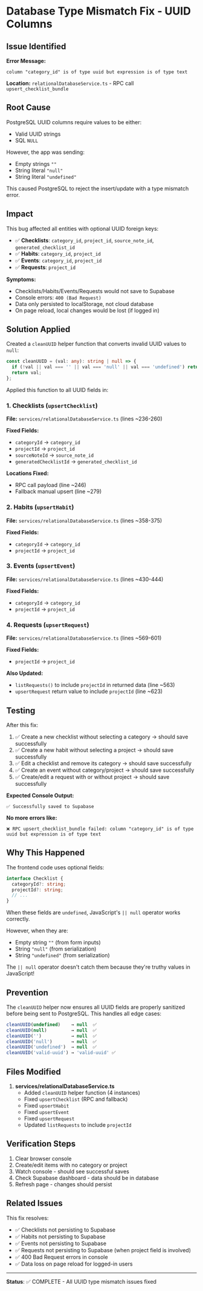 # Database Type Mismatch Fix - UUID Columns

## Issue Identified

**Error Message:**
```
column "category_id" is of type uuid but expression is of type text
```

**Location:** `relationalDatabaseService.ts` - RPC call `upsert_checklist_bundle`

## Root Cause

PostgreSQL UUID columns require values to be either:
- Valid UUID strings
- SQL `NULL`

However, the app was sending:
- Empty strings `""`
- String literal `"null"`
- String literal `"undefined"`

This caused PostgreSQL to reject the insert/update with a type mismatch error.

## Impact

This bug affected all entities with optional UUID foreign keys:
- ✅ **Checklists**: `category_id`, `project_id`, `source_note_id`, `generated_checklist_id`
- ✅ **Habits**: `category_id`, `project_id`
- ✅ **Events**: `category_id`, `project_id`
- ✅ **Requests**: `project_id`

**Symptoms:**
- Checklists/Habits/Events/Requests would not save to Supabase
- Console errors: `400 (Bad Request)`
- Data only persisted to localStorage, not cloud database
- On page reload, local changes would be lost (if logged in)

## Solution Applied

Created a `cleanUUID` helper function that converts invalid UUID values to `null`:

```typescript
const cleanUUID = (val: any): string | null => {
  if (!val || val === '' || val === 'null' || val === 'undefined') return null;
  return val;
};
```

Applied this function to all UUID fields in:

### 1. Checklists (`upsertChecklist`)
**File:** `services/relationalDatabaseService.ts` (lines ~236-260)

**Fixed Fields:**
- `categoryId` → `category_id`
- `projectId` → `project_id`
- `sourceNoteId` → `source_note_id`
- `generatedChecklistId` → `generated_checklist_id`

**Locations Fixed:**
- RPC call payload (line ~246)
- Fallback manual upsert (line ~279)

### 2. Habits (`upsertHabit`)
**File:** `services/relationalDatabaseService.ts` (lines ~358-375)

**Fixed Fields:**
- `categoryId` → `category_id`
- `projectId` → `project_id`

### 3. Events (`upsertEvent`)
**File:** `services/relationalDatabaseService.ts` (lines ~430-444)

**Fixed Fields:**
- `categoryId` → `category_id`
- `projectId` → `project_id`

### 4. Requests (`upsertRequest`)
**File:** `services/relationalDatabaseService.ts` (lines ~569-601)

**Fixed Fields:**
- `projectId` → `project_id`

**Also Updated:**
- `listRequests()` to include `projectId` in returned data (line ~563)
- `upsertRequest` return value to include `projectId` (line ~623)

## Testing

After this fix:
1. ✅ Create a new checklist without selecting a category → should save successfully
2. ✅ Create a new habit without selecting a project → should save successfully
3. ✅ Edit a checklist and remove its category → should save successfully
4. ✅ Create an event without category/project → should save successfully
5. ✅ Create/edit a request with or without project → should save successfully

**Expected Console Output:**
```
✅ Successfully saved to Supabase
```

**No more errors like:**
```
❌ RPC upsert_checklist_bundle failed: column "category_id" is of type uuid but expression is of type text
```

## Why This Happened

The frontend code uses optional fields:
```typescript
interface Checklist {
  categoryId?: string;
  projectId?: string;
  // ...
}
```

When these fields are `undefined`, JavaScript's `|| null` operator works correctly.

However, when they are:
- Empty string `""` (from form inputs)
- String `"null"` (from serialization)
- String `"undefined"` (from serialization)

The `|| null` operator doesn't catch them because they're truthy values in JavaScript!

## Prevention

The `cleanUUID` helper now ensures all UUID fields are properly sanitized before being sent to PostgreSQL. This handles all edge cases:

```typescript
cleanUUID(undefined)    → null  ✅
cleanUUID(null)         → null  ✅
cleanUUID('')           → null  ✅
cleanUUID('null')       → null  ✅
cleanUUID('undefined')  → null  ✅
cleanUUID('valid-uuid') → 'valid-uuid' ✅
```

## Files Modified

1. **services/relationalDatabaseService.ts**
   - Added `cleanUUID` helper function (4 instances)
   - Fixed `upsertChecklist` (RPC and fallback)
   - Fixed `upsertHabit`
   - Fixed `upsertEvent`
   - Fixed `upsertRequest`
   - Updated `listRequests` to include `projectId`

## Verification Steps

1. Clear browser console
2. Create/edit items with no category or project
3. Watch console - should see successful saves
4. Check Supabase dashboard - data should be in database
5. Refresh page - changes should persist

## Related Issues

This fix resolves:
- ✅ Checklists not persisting to Supabase
- ✅ Habits not persisting to Supabase
- ✅ Events not persisting to Supabase
- ✅ Requests not persisting to Supabase (when project field is involved)
- ✅ 400 Bad Request errors in console
- ✅ Data loss on page reload for logged-in users

---

**Status**: ✅ COMPLETE - All UUID type mismatch issues fixed
